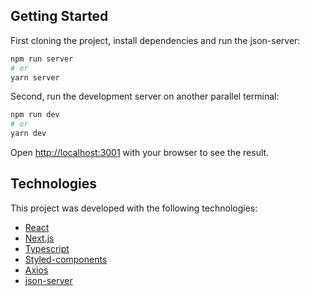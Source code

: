<!-- This is a [Next.js](https://nextjs.org/) project bootstrapped with [`create-next-app`](https://github.com/vercel/next.js/tree/canary/packages/create-next-app). -->

## Getting Started

First cloning the project, install dependencies and run the json-server:

```bash
npm run server
# or
yarn server
```

Second, run the development server on another parallel terminal:

```bash
npm run dev
# or
yarn dev
```

Open [http://localhost:3001](http://localhost:3001) with your browser to see the result.

## Technologies

This project was developed with the following technologies:

- [React](https://react.dev/)
- [Next.js](https://nextjs.org/docs)
- [Typescript](https://www.typescriptlang.org/docs/)
- [Styled-components](https://styled-components.com/)
- [Axios](https://axios-http.com/ptbr/docs/intro)
- [json-server](https://www.npmjs.com/package/json-server)
